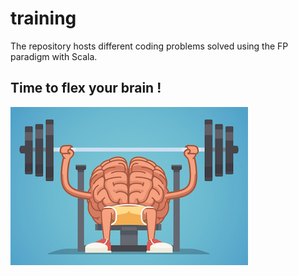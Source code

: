 # training

The repository hosts different coding
problems solved using the FP paradigm with Scala.

## Time to flex your brain !

![](resources/BrainTraining.jpg)
